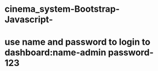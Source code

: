 # cinema_system-Bootstrap-Javascript-
# use name and password to login to dashboard:name-admin password-123
